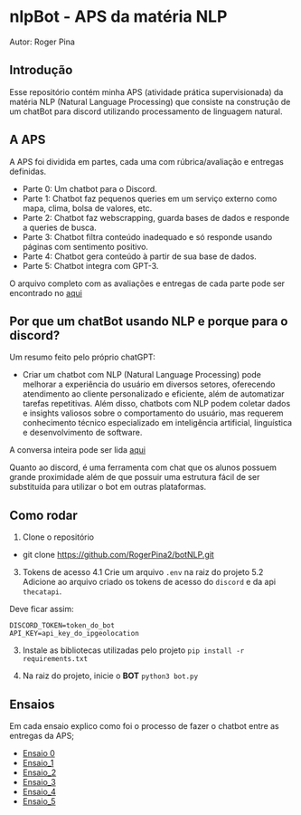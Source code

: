 # nlpBot - APS da matéria NLP

Autor: Roger Pina 

## Introdução
Esse repositório contém minha APS (atividade prática supervisionada) da matéria NLP (Natural Language Processing) que consiste na construção de um chatBot para discord utilizando processamento de linguagem natural. 

## A APS

A APS foi dividida em partes, cada uma com rúbrica/avaliação e entregas definidas. 
- Parte 0: Um chatbot para o Discord.
- Parte 1: Chatbot faz pequenos queries em um serviço externo como mapa, clima, bolsa de valores, etc.
- Parte 2: Chatbot faz webscrapping, guarda bases de dados e responde a queries de busca.
- Parte 3: Chatbot filtra conteúdo inadequado e só responde usando páginas com sentimento positivo.
- Parte 4: Chatbot gera conteúdo à partir de sua base de dados.
- Parte 5: Chatbot integra com GPT-3.

O arquivo completo com as avaliações e entregas de cada parte pode ser encontrado no [aqui](https://github.com/tiagoft/NLP/blob/main/APS.md)

## Por que um chatBot usando NLP e porque para o discord?
Um resumo feito pelo próprio chatGPT:

- Criar um chatbot com NLP (Natural Language Processing) pode melhorar a experiência do usuário em diversos setores, oferecendo atendimento ao cliente personalizado e eficiente, além de automatizar tarefas repetitivas. Além disso, chatbots com NLP podem coletar dados e insights valiosos sobre o comportamento do usuário, mas requerem conhecimento técnico especializado em inteligência artificial, linguística e desenvolvimento de software.

A conversa inteira pode ser lida [aqui](chat_with_chatGPT.md)

Quanto ao discord, é uma ferramenta com chat que os alunos possuem grande proximidade além de que possuir uma estrutura fácil de ser substituída para utilizar o bot em outras plataformas.  

## Como rodar

1. Clone o repositório
- git clone https://github.com/RogerPina2/botNLP.git

3. Tokens de acesso
4.1 Crie um arquivo `.env` na raiz do projeto 
5.2 Adicione ao arquivo criado os tokens de acesso do `discord` e da api `thecatapi`. 

Deve ficar assim:
```
DISCORD_TOKEN=token_do_bot
API_KEY=api_key_do_ipgeolocation
```

3. Instale as bibliotecas utilizadas pelo projeto
`pip install -r requirements.txt`

4. Na raiz do projeto, inicie o **BOT**
`python3 bot.py`

## Ensaios

Em cada ensaio explico como foi o processo de fazer o chatbot entre as entregas da APS;
- [Ensaio 0](ensaios/ensaio_0.md)
- [Ensaio_1](ensaios/ensaio_1.md)
- [Ensaio_2](ensaios/ensaio_2.md)
- [Ensaio_3](ensaios/ensaio_3.md)
- [Ensaio_4](ensaios/ensaio_4.md)
- [Ensaio_5](ensaios/ensaio_5.md)
